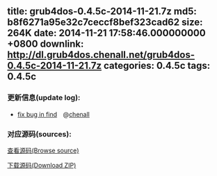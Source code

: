 title: grub4dos-0.4.5c-2014-11-21.7z
md5: b8f6271a95e32c7ceccf8bef323cad62
size: 264K
date: 2014-11-21 17:58:46.000000000 +0800
downlink: http://dl.grub4dos.chenall.net/grub4dos-0.4.5c-2014-11-21.7z
categories: 0.4.5c
tags: 0.4.5c
---


### 更新信息(update log):
  * [fix bug in find](https://github.com/chenall/grub4dos/commit/668458576a116f0d3151e1ef18cef19f72fa99f0)　@[chenall](https://github.com/chenall)

### 对应源码(sources):
  [查看源码(Browse source)](https://github.com/chenall/grub4dos/tree/668458576a116f0d3151e1ef18cef19f72fa99f0)

  [下载源码(Download ZIP)](https://github.com/chenall/grub4dos/archive/668458576a116f0d3151e1ef18cef19f72fa99f0.zip)
